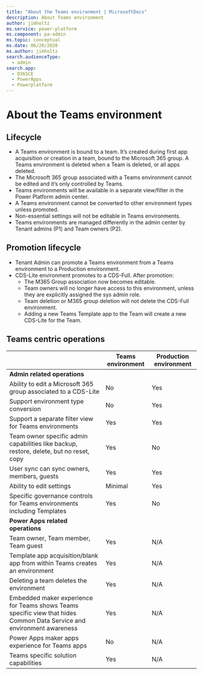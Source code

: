 ```yaml
---
title: "About the Teams environment | MicrosoftDocs"
description: About Teams environment
author: jimholtz
ms.service: power-platform
ms.component: pa-admin
ms.topic: conceptual
ms.date: 06/20/2020
ms.author: jimholtz
search.audienceType: 
  - admin
search.app: 
  - D365CE
  - PowerApps
  - Powerplatform
---
```

# About the Teams environment

## Lifecycle

- A Teams environment is bound to a team. It’s created during first app acquisition or creation in a team, bound to the Microsoft 365 group. A Teams environment is deleted when a Team is deleted, or all apps deleted.​
- The Microsoft 365 group associated with a Teams environment cannot be edited and it’s only controlled by Teams.​
- Teams  environments will be available in a separate view/filter in the Power Platform admin center.​
- A Teams environment cannot be converted to other environment types unless promoted. ​
- Non-essential settings will not be editable in Teams environments.​
- Teams environments are managed differently in the admin center by Tenant admins (P1) and Team owners (P2).

## Promotion lifecycle

- Tenant Admin can promote a Teams environment from a Teams environment to a Production environment.​
- CDS-Lite environment promotes to a CDS-Full. After promotion:​
  - The M365 Group association now becomes editable.​
  - Team owners will no longer have access to this environment, unless they are explicitly assigned the sys admin role.​
  - Team deletion or M365 group deletion will not delete the CDS-Full environment.​
  - Adding a new Teams Template app to the Team will create a new CDS-Lite for the Team.


## Teams centric operations


|  |Teams environment  |Production environment  |
|---------|---------|---------|
|**Admin related operations**    |         |         |
|Ability to edit a Microsoft 365 group associated to a CDS-Lite     | No        | Yes         |
|Support environment type conversion     | No        | Yes        | 
|Support a separate filter view for Teams environments     | Yes        | Yes        |
|Team owner specific admin capabilities like backup, restore, delete, but no reset, copy     | Yes        | No        |
|User sync can sync owners, members, guests     | Yes        | Yes        |
|Ability to edit settings     | Minimal        | Yes        |
|Specific governance controls for Teams environments including Templates     | Yes        | No        |
|**Power Apps related operations**     |         |         |
|Team owner, Team member, Team guest    |  Yes       | N/A        |
|Template app acquisition/blank app from within Teams creates an environment     | Yes       | N/A        |
|Deleting a team deletes the environment     | Yes       | N/A        |
|Embedded maker experience for Teams shows Teams specific view that hides Common Data Service and environment awareness     |  Yes       | N/A        |
|Power Apps maker apps experience for Teams apps     | No       | N/A        |
|Teams specific solution capabilities     | Yes       | N/A        |








